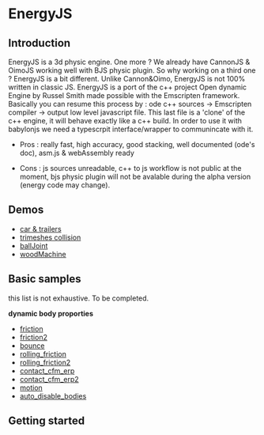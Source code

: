 
# EnergyJS

## Introduction

EnergyJS is a  3d physic engine. One more ? We already have CannonJS & OimoJS working well with BJS physic  plugin. So why working on a third one ? 
EnergyJS is a bit different. Unlike Cannon&Oimo, EnergyJS is not 100% written in classic JS. EnergyJS is a port of the c++ project Open dynamic Engine by Russel Smith made possible with the  Emscripten framework. Basically you can resume this process by  :  ode c++ sources → Emscripten compiler → output low level javascript file. This last file is a 'clone' of the c++ engine, it will behave exactly like  a c++ build. In order to use it with babylonjs we need a typescrpit interface/wrapper to communincate with it. 

* Pros : really fast, high accuracy, good stacking, well documented (ode's doc), asm.js & webAssembly ready

* Cons : js sources unreadable, c++ to js workflow is not public at the moment, bjs physic plugin will not be avalable during the alpha version (energy code may change).

## Demos

* [car & trailers](http://www.visualiser.fr/energy/index.php?ID=1)
* [trimeshes collision](http://www.visualiser.fr/energy/index.php?ID=15)
* [ballJoint](http://www.visualiser.fr/energy/index.php?ID=13)
* [woodMachine](http://www.visualiser.fr/energy/index.php?ID=12)

## Basic samples
this list is not exhaustive. To be completed.

**dynamic body proporties**
* [friction](http://www.visualiser.fr/energy/index.php?ID=2)
* [friction2](http://www.visualiser.fr/energy/index.php?ID=4)
* [bounce](http://www.visualiser.fr/energy/index.php?ID=5)
* [rolling_friction](http://www.visualiser.fr/energy/index.php?ID=6)
* [rolling_friction2](http://www.visualiser.fr/energy/index.php?ID=7)
* [contact_cfm_erp](http://www.visualiser.fr/energy/index.php?ID=8)
* [contact_cfm_erp2](http://www.visualiser.fr/energy/index.php?ID=9)
* [motion](http://www.visualiser.fr/energy/index.php?ID=10)
* [auto_disable_bodies](http://www.visualiser.fr/energy/index.php?ID=11)

## Getting started












